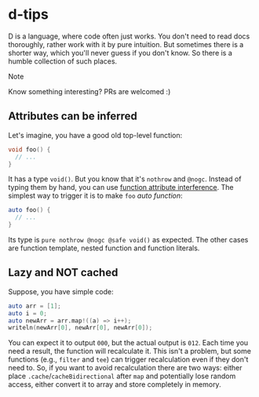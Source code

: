 # d-tips
D is a language, where code often just works. You don't need to read docs thoroughly, rather work with it by pure intuition. But sometimes there is a shorter way, which you'll never guess if you don't know. So there is a humble collection of such places.

>[!NOTE]
>Know something interesting? PRs are welcomed :)

## Attributes can be inferred
Let's imagine, you have a good old top-level function:
```d
void foo() {
  // ...
}
```
It has a type `void()`. But you know that it's `nothrow` and `@nogc`. Instead of typing them by hand, you can use [function attribute interference](https://dlang.org/spec/function.html#function-attribute-inference). The simplest way to trigger it is to make `foo` _auto function_:
```d
auto foo() {
  // ...
}
```
Its type is `pure nothrow @nogc @safe void()` as expected. The other cases are function template, nested function and function literals.

## Lazy and NOT cached
Suppose, you have simple code:
```d
auto arr = [1];
auto i = 0;
auto newArr = arr.map!((a) => i++);
writeln(newArr[0], newArr[0], newArr[0]);
```
You can expect it to output `000`, but the actual output is `012`. Each time you need a result, the function will recalculate it. This isn't a problem, but some functions (e.g., `filter` and `tee`) can trigger recalculation even if they don't need to. So, if you want to avoid recalculation there are two ways: either place `.cache`/`cacheBidirectional` after `map` and potentially lose random access, either convert it to array and store completely in memory.
